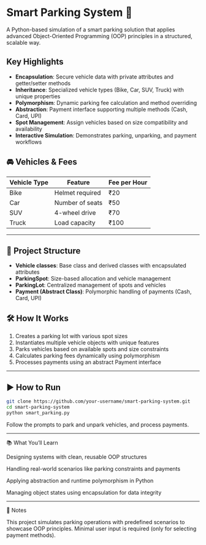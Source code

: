# Smart Parking System 🚗

A Python-based simulation of a smart parking solution that applies advanced Object-Oriented Programming (OOP) principles in a structured, scalable way.

##  Key Highlights
-  **Encapsulation**: Secure vehicle data with private attributes and getter/setter methods  
-  **Inheritance**: Specialized vehicle types (Bike, Car, SUV, Truck) with unique properties  
-  **Polymorphism**: Dynamic parking fee calculation and method overriding  
-  **Abstraction**: Payment interface supporting multiple methods (Cash, Card, UPI)  
-  **Spot Management**: Assign vehicles based on size compatibility and availability  
-  **Interactive Simulation**: Demonstrates parking, unparking, and payment workflows

## 🚘 Vehicles & Fees

| Vehicle Type | Feature          | Fee per Hour |
|--------------|-----------------|--------------|
| Bike         | Helmet required | ₹20          |
| Car          | Number of seats | ₹50          |
| SUV          | 4-wheel drive   | ₹70          |
| Truck        | Load capacity   | ₹100         |


---

## 📂 Project Structure

- **Vehicle classes**: Base class and derived classes with encapsulated attributes  
- **ParkingSpot**: Size-based allocation and vehicle management  
- **ParkingLot**: Centralized management of spots and vehicles  
- **Payment (Abstract Class)**: Polymorphic handling of payments (Cash, Card, UPI)


## 🛠 How It Works
1. Creates a parking lot with various spot sizes  
2. Instantiates multiple vehicle objects with unique features  
3. Parks vehicles based on available spots and size constraints  
4. Calculates parking fees dynamically using polymorphism  
5. Processes payments using an abstract Payment interface  

---

## ▶ How to Run

```bash
git clone https://github.com/your-username/smart-parking-system.git
cd smart-parking-system
python smart_parking.py
```
Follow the prompts to park and unpark vehicles, and process payments.

---

📚 What You’ll Learn

Designing systems with clean, reusable OOP structures

Handling real-world scenarios like parking constraints and payments

Applying abstraction and runtime polymorphism in Python

Managing object states using encapsulation for data integrity

---

📌 Notes

This project simulates parking operations with predefined scenarios to showcase OOP principles. Minimal user input is required (only for selecting payment methods).
